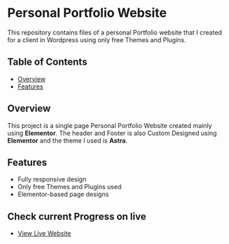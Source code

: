 # Personal Portfolio Website 

This repository contains files of a personal Portfolio website that I created for a client in Wordpress using only free Themes and Plugins.

## Table of Contents

- [Overview](#overview)
- [Features](#features)


## Overview

This project is a single page Personal Portfolio Website created mainly using **Elementor**. The header and Footer is also Custom Designed using **Elementor** and the theme I used is **Astra**. 

## Features

- Fully responsive design
- Only free Themes and Plugins used
- Elementor-based page designs

## Check current Progress on live

- [View Live Website](https://portfolio.souravdigital.in/akshay-bose/)

